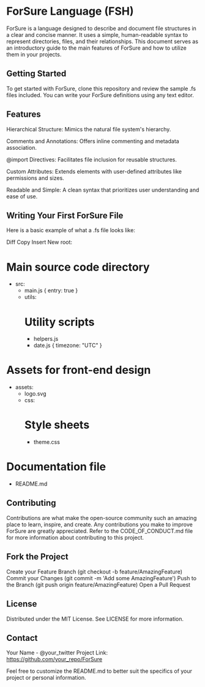 # ForSure Language (FSH)

ForSure is a language designed to describe and document file structures in a clear and concise manner. It uses a simple, human-readable syntax to represent directories, files, and their relationships. This document serves as an introductory guide to the main features of ForSure and how to utilize them in your projects.

## Getting Started

To get started with ForSure, clone this repository and review the sample .fs files included. You can write your ForSure definitions using any text editor.

## Features

Hierarchical Structure: Mimics the natural file system's hierarchy.

Comments and Annotations: Offers inline commenting and metadata association.

@import Directives: Facilitates file inclusion for reusable structures.

Custom Attributes: Extends elements with user-defined attributes like permissions and sizes.

Readable and Simple: A clean syntax that prioritizes user understanding and ease of use.

## Writing Your First ForSure File

Here is a basic example of what a .fs file looks like:

Diff
Copy
Insert
New
root:
  # Main source code directory
  - src:
      - main.js { entry: true }
      - utils:
          # Utility scripts
          - helpers.js
          - date.js { timezone: "UTC" }
  # Assets for front-end design
  - assets:
      - logo.svg
      - css:
          # Style sheets
          - theme.css
  # Documentation file
  - README.md

## Contributing

Contributions are what make the open-source community such an amazing place to learn, inspire, and create. Any contributions you make to improve ForSure are greatly appreciated. Refer to the CODE_OF_CONDUCT.md file for more information about contributing to this project.


## Fork the Project

Create your Feature Branch (git checkout -b feature/AmazingFeature)
Commit your Changes (git commit -m 'Add some AmazingFeature')
Push to the Branch (git push origin feature/AmazingFeature)
Open a Pull Request

## License

Distributed under the MIT License. See LICENSE for more information.

## Contact

Your Name - @your_twitter
Project Link: https://github.com/your_repo/ForSure

Feel free to customize the README.md to better suit the specifics of your project or personal information.
